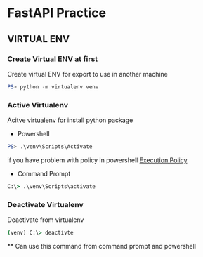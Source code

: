 # FastAPI Practice

## VIRTUAL ENV
### Create Virtual ENV at first
Create virtual ENV for export to use in another machine
``` powershell
PS> python -m virtualenv venv
```
### Active Virtualenv
Acitve virtualenv for install python package
- Powershell
``` powershell
PS> .\venv\Scripts\Activate
```
if you have problem with policy in powershell [Execution Policy](https:/go.microsoft.com/fwlink/?LinkID=135170)

- Command Prompt
``` cmd
C:\> .\venv\Scripts\activate
```
### Deactivate Virtualenv
Deactivate from virtualenv
``` cmd
(venv) C:\> deactivte
```
** Can use this command from command prompt and powershell
